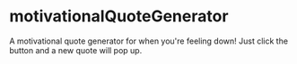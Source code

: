 # motivationalQuoteGenerator
A motivational quote generator for when you're feeling down! Just click the button and a new quote will pop up. 
